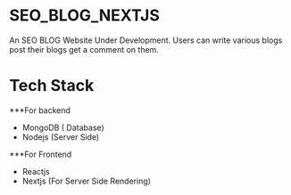 # SEO_BLOG_NEXTJS
An SEO BLOG Website Under Development. Users can write various blogs post their blogs get a comment on them.

# Tech Stack
***For backend
* MongoDB ( Database)
* Nodejs (Server Side)

***For Frontend
* Reactjs
* Nextjs (For Server Side Rendering)
